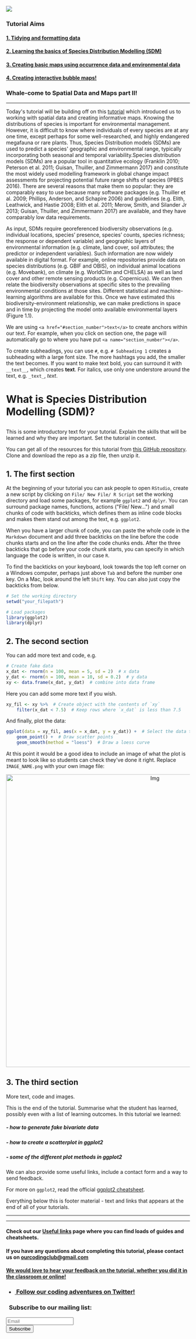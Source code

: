 ![](assets/tut_template-bc54058d.png)


### Tutorial Aims

#### <a href="#section1"> 1. Tidying and formatting data </a>

#### <a href="#section1"> 2. Learning the basics of Species Distribution Modelling (SDM) </a>

#### <a href="#section2"> 3. Creating basic maps using occurrence data and environmental data </a>

#### <a href="#section3"> 4. Creating interactive bubble maps! </a>

### Whale-come to Spatial Data and Maps part II!

---------------------------
Today's tutorial will be building off on this [tutorial](https://ourcodingclub.github.io/tutorials/maps/#map_data) which introduced us to working with spatial data and creating informative maps. Knowing the distributions of species is important for environmental management. However, it is difficult to know where individuals of every species are at any one time, except perhaps for some well-researched, and highly endangered megafauna or rare plants. Thus, Species Distribution models (SDMs) are used to predict a species' geographic and environmental range, typically incorporating both seasonal and temporal variability.Species distribution models (SDMs) are a popular tool in quantitative ecology (Franklin 2010; Peterson et al. 2011; Guisan, Thuiller, and Zimmermann 2017) and constitute the most widely used modelling framework in global change impact assessments for projecting potential future range shifts of species (IPBES 2016). There are several reasons that make them so popular: they are comparably easy to use because many software packages (e.g. Thuiller et al. 2009; Phillips, Anderson, and Schapire 2006) and guidelines (e.g. Elith, Leathwick, and Hastie 2008; Elith et al. 2011; Merow, Smith, and Silander Jr 2013; Guisan, Thuiller, and Zimmermann 2017) are available, and they have comparably low data requirements.

As input, SDMs require georeferenced biodiversity observations (e.g. individual locations, species’ presence, species’ counts, species richness; the response or dependent variable) and geographic layers of environmental information (e.g. climate, land cover, soil attributes; the predictor or independent variables). Such information are now widely available in digital format. For example, online repositories provide data on species distributions (e.g. GBIF and OBIS), on individual animal locations (e.g. Movebank), on climate (e.g. WorldClim and CHELSA) as well as land cover and other remote sensing products (e.g. Copernicus). We can then relate the biodiversity observations at specific sites to the prevailing environmental conditions at those sites. Different statistical and machine-learning algorithms are available for this. Once we have estimated this biodiversity-environment relationship, we can make predictions in space and in time by projecting the model onto available environmental layers (Figure 1.1).

We are using `<a href="#section_number">text</a>` to create anchors within our text. For example, when you click on section one, the page will automatically go to where you have put `<a name="section_number"></a>`.

To create subheadings, you can use `#`, e.g. `# Subheading 1` creates a subheading with a large font size. The more hashtags you add, the smaller the text becomes. If you want to make text bold, you can surround it with `__text__`, which creates __text__. For italics, use only one understore around the text, e.g. `_text_`, _text_.

# What is Species Distribution Modelling (SDM)?
##
###

This is some introductory text for your tutorial. Explain the skills that will be learned and why they are important. Set the tutorial in context.

You can get all of the resources for this tutorial from <a href="https://github.com/ourcodingclub/CC-EAB-tut-ideas" target="_blank">this GitHub repository</a>. Clone and download the repo as a zip file, then unzip it.

<a name="section1"></a>

## 1. The first section


At the beginning of your tutorial you can ask people to open `RStudio`, create a new script by clicking on `File/ New File/ R Script` set the working directory and load some packages, for example `ggplot2` and `dplyr`. You can surround package names, functions, actions ("File/ New...") and small chunks of code with backticks, which defines them as inline code blocks and makes them stand out among the text, e.g. `ggplot2`.

When you have a larger chunk of code, you can paste the whole code in the `Markdown` document and add three backticks on the line before the code chunks starts and on the line after the code chunks ends. After the three backticks that go before your code chunk starts, you can specify in which language the code is written, in our case `R`.

To find the backticks on your keyboard, look towards the top left corner on a Windows computer, perhaps just above `Tab` and before the number one key. On a Mac, look around the left `Shift` key. You can also just copy the backticks from below.

```r
# Set the working directory
setwd("your_filepath")

# Load packages
library(ggplot2)
library(dplyr)
```

<a name="section2"></a>

## 2. The second section

You can add more text and code, e.g.

```r
# Create fake data
x_dat <- rnorm(n = 100, mean = 5, sd = 2)  # x data
y_dat <- rnorm(n = 100, mean = 10, sd = 0.2)  # y data
xy <- data.frame(x_dat, y_dat)  # combine into data frame
```

Here you can add some more text if you wish.

```r
xy_fil <- xy %>%  # Create object with the contents of `xy`
	filter(x_dat < 7.5)  # Keep rows where `x_dat` is less than 7.5
```

And finally, plot the data:

```r
ggplot(data = xy_fil, aes(x = x_dat, y = y_dat)) +  # Select the data to use
	geom_point() +  # Draw scatter points
	geom_smooth(method = "loess")  # Draw a loess curve
```

At this point it would be a good idea to include an image of what the plot is meant to look like so students can check they've done it right. Replace `IMAGE_NAME.png` with your own image file:

<center> <img src="{{ site.baseurl }}/IMAGE_NAME.png" alt="Img" style="width: 800px;"/> </center>

<a name="section1"></a>

## 3. The third section

More text, code and images.

This is the end of the tutorial. Summarise what the student has learned, possibly even with a list of learning outcomes. In this tutorial we learned:

##### - how to generate fake bivariate data
##### - how to create a scatterplot in ggplot2
##### - some of the different plot methods in ggplot2

We can also provide some useful links, include a contact form and a way to send feedback.

For more on `ggplot2`, read the official <a href="https://www.rstudio.com/wp-content/uploads/2015/03/ggplot2-cheatsheet.pdf" target="_blank">ggplot2 cheatsheet</a>.

Everything below this is footer material - text and links that appears at the end of all of your tutorials.

<hr>
<hr>

#### Check out our <a href="https://ourcodingclub.github.io/links/" target="_blank">Useful links</a> page where you can find loads of guides and cheatsheets.

#### If you have any questions about completing this tutorial, please contact us on ourcodingclub@gmail.com

#### <a href="INSERT_SURVEY_LINK" target="_blank">We would love to hear your feedback on the tutorial, whether you did it in the classroom or online!</a>

<ul class="social-icons">
	<li>
		<h3>
			<a href="https://twitter.com/our_codingclub" target="_blank">&nbsp;Follow our coding adventures on Twitter! <i class="fa fa-twitter"></i></a>
		</h3>
	</li>
</ul>

### &nbsp;&nbsp;Subscribe to our mailing list:
<div class="container">
	<div class="block">
        <!-- subscribe form start -->
		<div class="form-group">
			<form action="https://getsimpleform.com/messages?form_api_token=de1ba2f2f947822946fb6e835437ec78" method="post">
			<div class="form-group">
				<input type='text' class="form-control" name='Email' placeholder="Email" required/>
			</div>
			<div>
                        	<button class="btn btn-default" type='submit'>Subscribe</button>
                    	</div>
                	</form>
		</div>
	</div>
</div>
